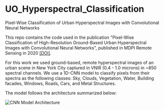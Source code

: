 # UO_Hyperspectral_Classification
Pixel-Wise Classification of Urban Hyperspectral Images with Convolutional Neural Networks


This repo contains the code used in the publication "Pixel-Wise Classification of High-Resolution Ground-Based Urban Hyperspectral Images with Convolutional Neural Networks", published in MDPI Remote Sensing in 2020 [[DOI]](https://doi.org/10.3390/rs12162540).

For this work we used ground-based, remote hyperspectral images of an urban scene in New York City captured in VNIR (0.4 - 1.0 microns) in ~850 spectral channels. We use a 1D-CNN model to classify pixels from their spectra as the following classes: Sky, Clouds, Vegetation, Water, Building facades, Windows, Roads, Cars, and Metal Structures.

The model follows the architecture summarized below:


![CNN Model Architecture](https://github.com/faridqamar/UO_Hyperspectral_Classification/blob/main/output/cnn_model.png)